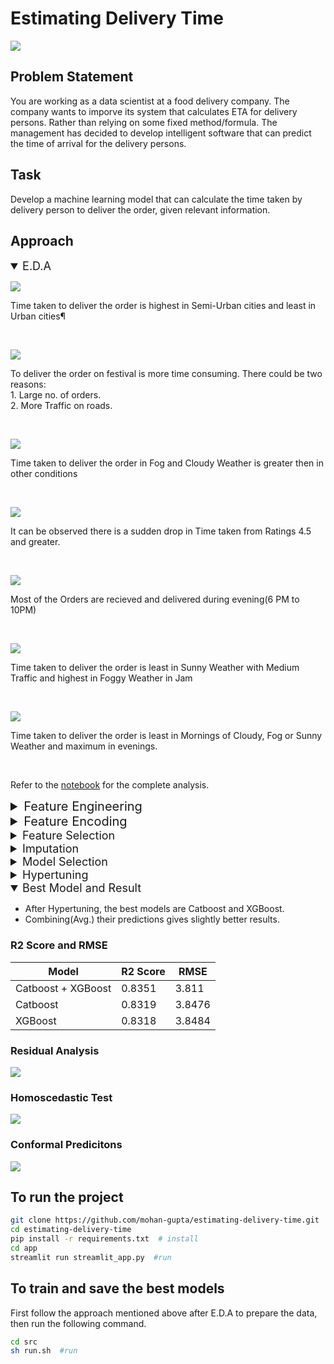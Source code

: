 # Estimating Delivery Time
<img src = "artifacts/demo.gif"> <br>

## Problem Statement
You are working as a data scientist at a food delivery company. The company wants to imporve its system that calculates ETA for delivery persons. Rather than relying on some fixed method/formula. The management has decided to develop intelligent software that can predict the time of arrival for the delivery persons.

## Task
Develop a machine learning model that can calculate the time taken by delivery person to deliver the order, given relevant information.

## Approach

<details open>
<summary style="font-size: 18px;">E.D.A</summary>

<img src = "artifacts/avg time city.png"><br>
<p>Time taken to deliver the order is highest in Semi-Urban cities and least in Urban cities¶</p><br>

<img src = "artifacts/avg time fest.png"><br>
<p>To deliver the order on festival is more time consuming. There could be two reasons:<br>
1. Large no. of orders.<br>
2.  More Traffic on roads.<br></p><br>

<img src = "artifacts/avg time weather.png"><br>
<p>Time taken to deliver the order in Fog and Cloudy Weather is greater then in other conditions</p><br>

<img src = "artifacts/avg time rating.png"><br>
<p>It can be observed there is a sudden drop in Time taken from Ratings 4.5 and greater.</p><br>

<img src = "artifacts/order time.png"><br>
<p>Most of the Orders are recieved and delivered during evening(6 PM to 10PM)</p><br>

<img src = "artifacts/piv weather traffic.png"><br>
<p>Time taken to deliver the order is least in Sunny Weather with Medium Traffic and highest in Foggy Weather in Jam</p><br>

<img src = "artifacts/piv weather time.png"><br>
<p>Time taken to deliver the order is least in Mornings of Cloudy, Fog or Sunny Weather and maximum in evenings.</p><br>

Refer to the [notebook](notebooks/1.%20Data%20Understanding.ipynb) for the complete analysis.
</details>

<details>
<summary style="font-size: 20px;">Feature Engineering</summary>

First, Created Stratified 5 folds of the data. [create_folds.py](src/create_folds.py)

- Filled Null values in Categorical variables by "NULL"
- Fixed ratings and time.

Refer to the [fixing data notebook](notebooks/2.%20fixing%20data.ipynb)

- Extracted granular features from Date and Time columns
- Created bins for Order time.
- Calculated Distance metrics for location data.
- Computed GeoHash of the Locations.
- Greedily combined pairs of categorical columns.

Refer to [feature_eng.py](src/feature_eng.py)

</details>

<details>
<summary style="font-size: 20px;">Feature Encoding</summary>

- Applied Label Encoding on Road_traffic_density, Festival and City columns.
- Applied Target Mean encoding with cross validation on the remaining categorical columns

Refer to [feature_encode.py](src/feature_encode.py)

</details>

<details>
<summary style="font-size: 18px;">Feature Selection</summary>

- Dropped features with variance less than or equal to 0.1.
- Kept the features selected by CatBoost, XGBoost and LightGBM.

Refer to [feature_selection.py](src/feature_selection.py)
</details>

<details>
<summary style="font-size: 18px;">Imputation</summary>

- Iteratively imputed the data using LightGBM and Catboost.
- The Imputed data is only used for the models, which cannot handle null values.

Refer to [impute.py](src/impute.py)

</details>

<details>
<summary style="font-size: 18px;">Model Selection</summary>

Performed Stratified K-fold cross validation on Regression models.
|Model|R2 Score|RMSE|
|----------|------|------|
|LightGBM|0.8274|3.8982|
|CatBoost without categorical encoding|0.8266|3.9077|
|Random Forest|0.8232|3.9461|
|CatBoost with categorical encoding.|0.8188|3.9722|
|XGBoost |0.8167|4.0172|
|Gradient Boosting|0.7836|4.3654|
|AdaBoost|0.6095|5.8631|
|Linear Regression|0.5619|6.2112|

- Based on above results, Selected Model: LightGBM, CatBoost, Random Forest and XGBoost.
- Also, Catboost Performs better with the data in which categorical columns are not encoded.

</details>

<details>
<summary style="font-size: 18px;">Hypertuning</summary>

- Hypertuned the selected models using Optuna.<br>
- Results After Hypertuning:

|Model|R2 Score|RMSE|
|----------|------|------|
|Catboost|0.8319|3.8476|
|XGBoost |0.8318|3.8484|
|LightGBM|0.8284|3.8876|
|Random Forest|0.8274|3.8990|

Refer to [hypertuning.py](src/hypertuning.py)

</details>

<details open>
<summary style="font-size: 18px;">Best Model and Result</summary>

- After Hypertuning, the best models are Catboost and XGBoost.
- Combining(Avg.) their predictions gives slightly better results.

### R2 Score and RMSE
|Model|R2 Score|RMSE|
|----------|------|------|
|Catboost + XGBoost|0.8351|3.811|
|Catboost|0.8319|3.8476|
|XGBoost |0.8318|3.8484|

### Residual Analysis
<img src="artifacts/residual.png"><br>

### Homoscedastic Test
<img src="artifacts/h test.png"><br>

### Conformal Predicitons
<img src="artifacts/conformal preds.png"><br>

</details>

## To run the project

```bash
git clone https://github.com/mohan-gupta/estimating-delivery-time.git  # clone
cd estimating-delivery-time
pip install -r requirements.txt  # install
cd app
streamlit run streamlit_app.py  #run
```

## To train and save the best models
First follow the approach mentioned above after E.D.A to prepare the data, then run the following command.

```bash
cd src
sh run.sh  #run
```